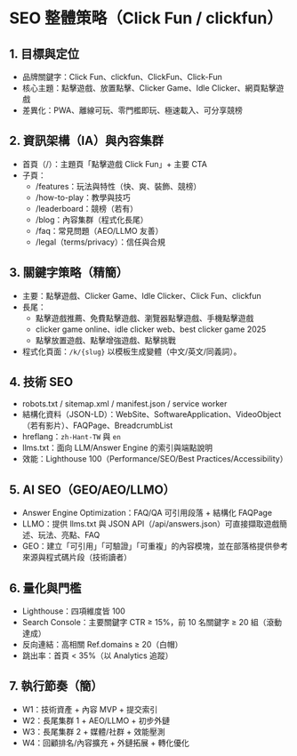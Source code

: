 # SEO 整體策略（Click Fun / clickfun）

## 1. 目標與定位

- 品牌關鍵字：Click Fun、clickfun、ClickFun、Click-Fun
- 核心主題：點擊遊戲、放置點擊、Clicker Game、Idle Clicker、網頁點擊遊戲
- 差異化：PWA、離線可玩、零門檻即玩、極速載入、可分享競榜

## 2. 資訊架構（IA）與內容集群

- 首頁（/）：主題頁「點擊遊戲 Click Fun」+ 主要 CTA
- 子頁：
  - /features：玩法與特性（快、爽、裝飾、競榜）
  - /how-to-play：教學與技巧
  - /leaderboard：競榜（若有）
  - /blog：內容集群（程式化長尾）
  - /faq：常見問題（AEO/LLMO 友善）
  - /legal（terms/privacy）：信任與合規

## 3. 關鍵字策略（精簡）

- 主要：點擊遊戲、Clicker Game、Idle Clicker、Click Fun、clickfun
- 長尾：
  - 點擊遊戲推薦、免費點擊遊戲、瀏覽器點擊遊戲、手機點擊遊戲
  - clicker game online、idle clicker web、best clicker game 2025
  - 點擊放置遊戲、點擊增強遊戲、點擊挑戰
- 程式化頁面：`/k/{slug}` 以模板生成變體（中文/英文/同義詞）。

## 4. 技術 SEO

- robots.txt / sitemap.xml / manifest.json / service worker
- 結構化資料（JSON-LD）：WebSite、SoftwareApplication、VideoObject（若有影片）、FAQPage、BreadcrumbList
- hreflang：`zh-Hant-TW` 與 `en`
- llms.txt：面向 LLM/Answer Engine 的索引與端點說明
- 效能：Lighthouse 100（Performance/SEO/Best Practices/Accessibility）

## 5. AI SEO（GEO/AEO/LLMO）

- Answer Engine Optimization：FAQ/QA 可引用段落 + 結構化 FAQPage
- LLMO：提供 llms.txt 與 JSON API（/api/answers.json）可直接擷取遊戲簡述、玩法、亮點、FAQ
- GEO：建立「可引用」「可驗證」「可重複」的內容模塊，並在部落格提供參考來源與程式碼片段（技術讀者）

## 6. 量化與門檻

- Lighthouse：四項維度皆 100
- Search Console：主要關鍵字 CTR ≥ 15%，前 10 名關鍵字 ≥ 20 組（滾動達成）
- 反向連結：高相關 Ref.domains ≥ 20（白帽）
- 跳出率：首頁 < 35%（以 Analytics 追蹤）

## 7. 執行節奏（簡）

- W1：技術資產 + 內容 MVP + 提交索引
- W2：長尾集群 1 + AEO/LLMO + 初步外鏈
- W3：長尾集群 2 + 媒體/社群 + 效能壓測
- W4：回顧排名/內容擴充 + 外鏈拓展 + 轉化優化

